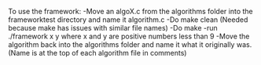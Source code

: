 To use the framework:
    -Move an algoX.c from the algorithms folder into the frameworktest directory and name it algorithm.c
    -Do make clean (Needed because make has issues with similar file names)
    -Do make
    -run ./framework x y where x and y are positive numbers less than 9
    -Move the algorithm back into the algorithms folder and name it what it originally was. (Name is at the top of each algorithm file in comments)